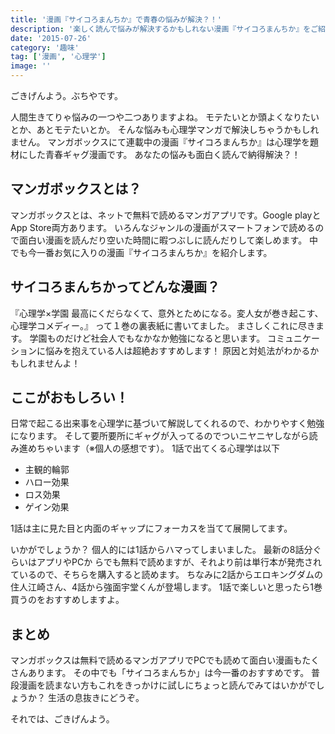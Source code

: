 ```yaml
---
title: '漫画『サイコろまんちか』で青春の悩みが解決？！'
description: '楽しく読んで悩みが解決するかもしれない漫画『サイコろまんちか』をご紹介します。'
date: '2015-07-26'
category: '趣味'
tag: ['漫画', '心理学']
image: ''
---
```


ごきげんよう。ぶちやです。

人間生きてりゃ悩みの一つや二つありますよね。
モテたいとか頭よくなりたいとか、あとモテたいとか。
そんな悩みも心理学マンガで解決しちゃうかもしれません。
マンガボックスにて連載中の漫画『サイコろまんちか』は心理学を題材にした青春ギャグ漫画です。
あなたの悩みも面白く読んで納得解決？！

## マンガボックスとは？

マンガボックスとは、ネットで無料で読めるマンガアプリです。Google playとApp Store両方あります。
いろんなジャンルの漫画がスマートフォンで読めるので面白い漫画を読んだり空いた時間に暇つぶしに読んだりして楽しめます。
中でも今一番お気に入りの漫画『サイコろまんちか』を紹介します。

## サイコろまんちかってどんな漫画？

『心理学×学園 最高にくだらなくて、意外とためになる。変人女が巻き起こす、心理学コメディー。』
って１巻の裏表紙に書いてました。
まさしくこれに尽きます。
学園ものだけど社会人でもなかなか勉強になると思います。
コミュニケーションに悩みを抱えている人は超絶おすすめします！
原因と対処法がわかるかもしれませんよ！

## ここがおもしろい！

日常で起こる出来事を心理学に基づいて解説してくれるので、わかりやすく勉強になります。
そして要所要所にギャグが入ってるのでついニヤニヤしながら読み進めちゃいます（※個人の感想です）。
1話で出てくる心理学は以下

* 主観的輪郭
* ハロー効果
* ロス効果
* ゲイン効果

1話は主に見た目と内面のギャップにフォーカスを当てて展開してます。

いかがでしょうか？
個人的には1話からハマってしまいました。
最新の8話分ぐらいはアプリやPCか らでも無料で読めますが、それより前は単行本が発売されているので、そちらを購入すると読めます。
ちなみに2話からエロキングダムの住人江崎さん、4話から強面宇堂くんが登場します。
1話で楽しいと思ったら1巻買うのをおすすめしますよ。

## まとめ

マンガボックスは無料で読めるマンガアプリでPCでも読めて面白い漫画もたくさんあります。
その中でも「サイコろまんちか」は今一番のおすすめです。
普段漫画を読まない方もこれをきっかけに試しにちょっと読んでみてはいかがでしょうか？
生活の息抜きにどうぞ。

それでは、ごきげんよう。
